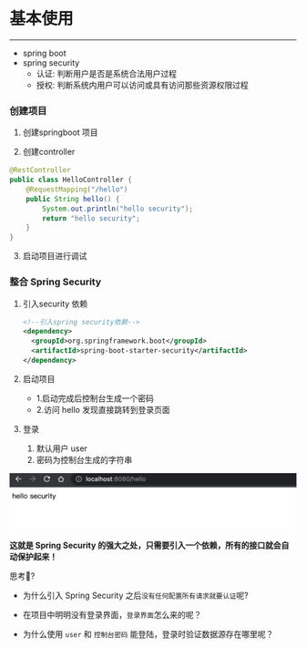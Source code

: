 # 基本使用

---



- spring boot 
- spring security
  - 认证: 判断用户是否是系统合法用户过程
  - 授权: 判断系统内用户可以访问或具有访问那些资源权限过程

### 创建项目

1. 创建springboot 项目

2. 创建controller

```java
@RestController
public class HelloController {
    @RequestMapping("/hello")
    public String hello() {
        System.out.println("hello security");
        return "hello security";
    }
}
```

3. 启动项目进行调试



### 整合 Spring Security

1. 引入security 依赖

   ```xml
   <!--引入spring security依赖-->
   <dependency>
     <groupId>org.springframework.boot</groupId>
     <artifactId>spring-boot-starter-security</artifactId>
   </dependency>
   ```

2. 启动项目

   - 1.启动完成后控制台生成一个密码
   - 2.访问 hello 发现直接跳转到登录页面

3. 登录
   1. 默认用户 user
   2. 密码为控制台生成的字符串

![image-20221113002054019](./images/image-20221113002054019.png)



**这就是 Spring Security 的强大之处，只需要引入一个依赖，所有的接口就会自动保护起来！**

思考🤔?

- 为什么引入 Spring Security 之后`没有任何配置所有请求就要认证`呢?

- 在项目中明明没有登录界面，`登录界面`怎么来的呢？
- 为什么使用 `user` 和 `控制台密码` 能登陆，登录时验证数据源存在哪里呢？

